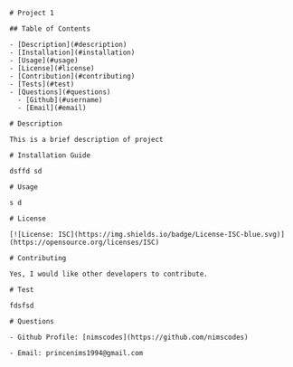 
    # Project 1

    ## Table of Contents

    - [Description](#description)
    - [Installation](#installation)
    - [Usage](#usage)
    - [License](#license) 
    - [Contribution](#contributing)
    - [Tests](#test)
    - [Questions](#questions)
      - [Github](#username)
      - [Email](#email)

    # Description

    This is a brief description of project

    # Installation Guide

    dsffd sd

    # Usage

    s d

    # License

    [![License: ISC](https://img.shields.io/badge/License-ISC-blue.svg)](https://opensource.org/licenses/ISC)

    # Contributing

    Yes, I would like other developers to contribute.

    # Test

    fdsfsd 

    # Questions

    - Github Profile: [nimscodes](https://github.com/nimscodes)

    - Email: princenims1994@gmail.com

